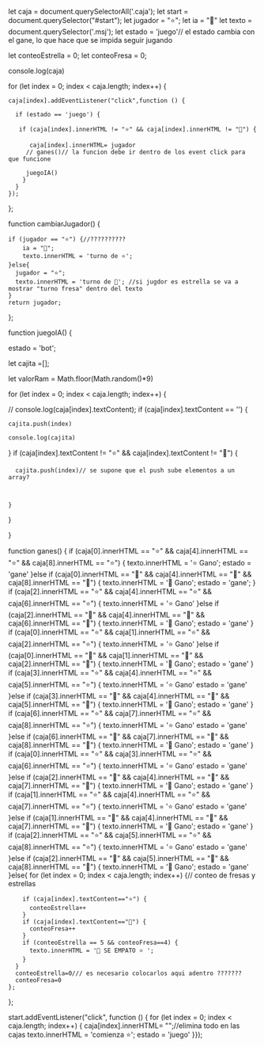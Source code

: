 let caja = document.querySelectorAll('.caja');
let start = document.querySelector("#start");
let jugador = "⭐";
let ia = "🍓"
let texto = document.querySelector('.msj');
let estado = 'juego'// el estado cambia con el gane, lo que hace que se impida seguir jugando

let conteoEstrella = 0;
let conteoFresa = 0;

console.log(caja)

for (let index = 0; index < caja.length; index++) {
  
    caja[index].addEventListener("click",function () {

      if (estado == 'juego') {

       if (caja[index].innerHTML != "⭐" && caja[index].innerHTML != "🍓") {
    
          caja[index].innerHTML= jugador
         // ganes()// la funcion debe ir dentro de los event click para que funcione

         juegoIA()
        }     
      }
    });
};


function cambiarJugador() {

    if (jugador == "⭐") {//??????????
        ia = "🍓";
        texto.innerHTML = 'turno de ⭐';
    }else{
      jugador = "⭐";
      texto.innerHTML = 'turno de 🍓'; //si jugdor es estrella se va a mostrar "turno fresa" dentro del texto
    }
    return jugador;
    
};



function juegoIA() {

 estado = 'bot';
 
 let cajita =[];

 let valorRam = Math.floor(Math.random()*9)

 for (let index = 0; index < caja.length; index++) {
          
   // console.log(caja[index].textContent);
   if (caja[index].textContent == '') {

    cajita.push(index)

    console.log(cajita)

   }
    if (caja[index].textContent != "⭐" && caja[index].textContent != "🍓") {

      cajita.push(index)// se supone que el push sube elementos a un array?
      


    }
   }
    
 }






function ganes() {
    if (caja[0].innerHTML == "⭐" && caja[4].innerHTML == "⭐" && caja[8].innerHTML == "⭐") {
     texto.innerHTML = '⭐ Gano';
     estado = 'gane'
    }else if (caja[0].innerHTML == "🍓" && caja[4].innerHTML == "🍓" && caja[8].innerHTML == "🍓") {
      texto.innerHTML = '🍓 Gano';
     estado = 'gane';
    }
    if (caja[2].innerHTML == "⭐" && caja[4].innerHTML == "⭐" && caja[6].innerHTML == "⭐") {
      texto.innerHTML = '⭐ Gano'
      }else if (caja[2].innerHTML == "🍓" && caja[4].innerHTML == "🍓" && caja[6].innerHTML == "🍓") {
        texto.innerHTML = '🍓 Gano';
        estado = 'gane'
    }
    if (caja[0].innerHTML == "⭐" && caja[1].innerHTML == "⭐" && caja[2].innerHTML == "⭐") {
      texto.innerHTML = '⭐ Gano'
      }else if (caja[0].innerHTML == "🍓" && caja[1].innerHTML == "🍓" && caja[2].innerHTML == "🍓") {
        texto.innerHTML = '🍓 Gano';
        estado = 'gane'
    }
    if (caja[3].innerHTML == "⭐" && caja[4].innerHTML == "⭐" && caja[5].innerHTML == "⭐") {
      texto.innerHTML = '⭐ Gano'
      estado = 'gane'
      }else if (caja[3].innerHTML == "🍓" && caja[4].innerHTML == "🍓" && caja[5].innerHTML == "🍓") {
        texto.innerHTML = '🍓 Gano';
        estado = 'gane'
    }
    if (caja[6].innerHTML == "⭐" && caja[7].innerHTML == "⭐" && caja[8].innerHTML == "⭐") {
      texto.innerHTML = '⭐ Gano'
      estado = 'gane'
      }else if (caja[6].innerHTML == "🍓" && caja[7].innerHTML == "🍓" && caja[8].innerHTML == "🍓") {
        texto.innerHTML = '🍓 Gano';
        estado = 'gane'
    }
    if (caja[0].innerHTML == "⭐" && caja[3].innerHTML == "⭐" && caja[6].innerHTML == "⭐") {
      texto.innerHTML = '⭐ Gano'
      estado = 'gane'
      }else if (caja[2].innerHTML == "🍓" && caja[4].innerHTML == "🍓" && caja[7].innerHTML == "🍓") {
        texto.innerHTML = '🍓 Gano';
        estado = 'gane'
    }
    if (caja[1].innerHTML == "⭐" && caja[4].innerHTML == "⭐" && caja[7].innerHTML == "⭐") {
      texto.innerHTML = '⭐ Gano'
      estado = 'gane'
      }else if (caja[1].innerHTML == "🍓" && caja[4].innerHTML == "🍓" && caja[7].innerHTML == "🍓") {
        texto.innerHTML = '🍓 Gano';
        estado = 'gane'
    }
    if (caja[2].innerHTML == "⭐" && caja[5].innerHTML == "⭐" && caja[8].innerHTML == "⭐") {
      texto.innerHTML = '⭐ Gano'
      estado = 'gane'
      }else if (caja[2].innerHTML == "🍓" && caja[5].innerHTML == "🍓" && caja[8].innerHTML == "🍓") {
        texto.innerHTML = '🍓 Gano';
        estado = 'gane'
    }else{
      for (let index = 0; index < caja.length; index++) {// conteo de fresas y estrellas
  
        if (caja[index].textContent=="⭐") {
          conteoEstrella++
        }
        if (caja[index].textContent=="🍓") {
          conteoFresa++
        }
        if (conteoEstrella == 5 && conteoFresa==4) {
          texto.innerHTML = '🍓 SE EMPATO ⭐ ';
        }
      }
      conteoEstrella=0/// es necesario colocarlos aqui adentro ???????
      conteoFresa=0
    };
  };

start.addEventListener("click", function () {
    for (let index = 0; index < caja.length; index++) {
      caja[index].innerHTML= "";//elimina todo en las cajas
      texto.innerHTML = 'comienza ⭐';
      estado = 'juego'
}});